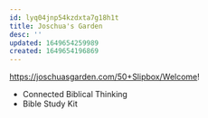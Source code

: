 ```yaml
---
id: lyq04jnp54kzdxta7g18h1t
title: Joschua's Garden
desc: ''
updated: 1649654259989
created: 1649654196869
---
```


https://joschuasgarden.com/50+Slipbox/Welcome!

- Connected Biblical Thinking
- Bible Study Kit
